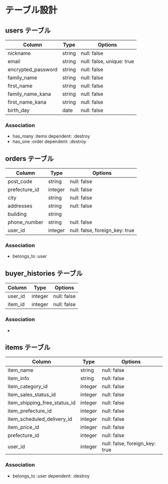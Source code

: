 # テーブル設計

## users テーブル

| Column             | Type   | Options                   |
| ------------------ | ------ | ------------------------- |
| nickname           | string | null: false               |
| email              | string | null: false, unique: true |
| encrypted_password | string | null: false               |
| family_name        | string | null: false               |
| first_name         | string | null: false               |
| family_name_kana   | string | null: false               |
| first_name_kana    | string | null: false               |
| birth_day          | date   | null: false               |


### Association

- has_many :items dependent: :destroy
- has_one :order dependent: :destroy

## orders テーブル

| Column        | Type          | Options                        |
| ------------- | ------------- | ------------------------------ |
| post_code     | string        | null: false                    |
| prefecture_id | integer       | null: false                    |
| city          | string        | null: false                    |
| addresses     | string        | null: false                    |
| building      | string        |                                |
| phone_number  | string        | null: false                    |
| user_id       | integer       | null: false, foreign_key: true |

### Association

- belongs_to :user

## buyer_histories テーブル

| Column          | Type    | Options                        |
| --------------- | ------- | ------------------------------ |
| user_id         | integer | null: false                    |
| item_id         | integer | null: false                    |

### Association

- 

## items テーブル

| Column                       | Type          | Options                        |
| ---------------------------- | ------------- | ------------------------------ |
| item_name                    | string        | null: false                    |
| item_info                    | string        | null: false                    |
| item_category_id             | integer       | null: false                    |
| item_sales_status_id         | integer       | null: false                    |
| item_shipping_free_status_id | integer       | null: false                    |
| item_prefecture_id           | integer       | null: false                    |
| item_scheduled_delivery_id   | integer       | null: false                    |
| item_price_id                | integer       | null: false                    |
| prefecture_id                | integer       | null: false                    |
| user_id                      | integer       | null: false, foreign_key: true |

### Association

- belongs_to :user dependent: :destroy
